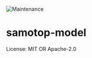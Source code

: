 ![Maintenance](https://img.shields.io/badge/maintenance-deprecated-red.svg)

# samotop-model

License: MIT OR Apache-2.0
